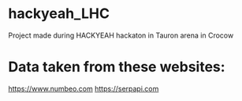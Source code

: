 # hackyeah_LHC
Project made during HACKYEAH hackaton in Tauron arena in Crocow

# Data taken from these websites:
https://www.numbeo.com
https://serpapi.com